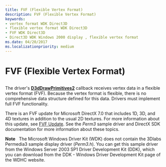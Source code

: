 ```yaml
---
title: FVF (Flexible Vertex Format)
description: FVF (Flexible Vertex Format)
keywords:
- vertex format WDK Direct3D
- flexible vertex format WDK Direct3D
- FVF WDK Direct3D
- Direct3D WDK Windows 2000 display , flexible vertex format
ms.date: 04/20/2017
ms.localizationpriority: medium
---
```


# FVF (Flexible Vertex Format)


## <span id="ddk_fvf_gg"></span><span id="DDK_FVF_GG"></span>


The driver's [**D3dDrawPrimitives2**](/windows-hardware/drivers/ddi/d3dhal/nc-d3dhal-lpd3dhal_drawprimitives2cb) callback receives vertex data in a flexible vertex format (FVF). Because the vertex format is flexible, there is no comprehensive data structure defined for this data. Drivers must implement full FVF functionality.

There is an FVF update for Microsoft DirectX 7.0 that includes 1D, 3D, and 4D textures in addition to the usual 2D textures. For more information about this update, see [FVF Update](fvf-update.md). See the *Perm3* sample driver and DirectX SDK documentation for more information about these topics.

**Note**   The Microsoft Windows Driver Kit (WDK) does not contain the 3Dlabs Permedia3 sample display driver (*Perm3.h*). You can get this sample driver from the Windows Server 2003 SP1 Driver Development Kit (DDK), which you can download from the DDK - Windows Driver Development Kit page of the WDHC website.

 

 

